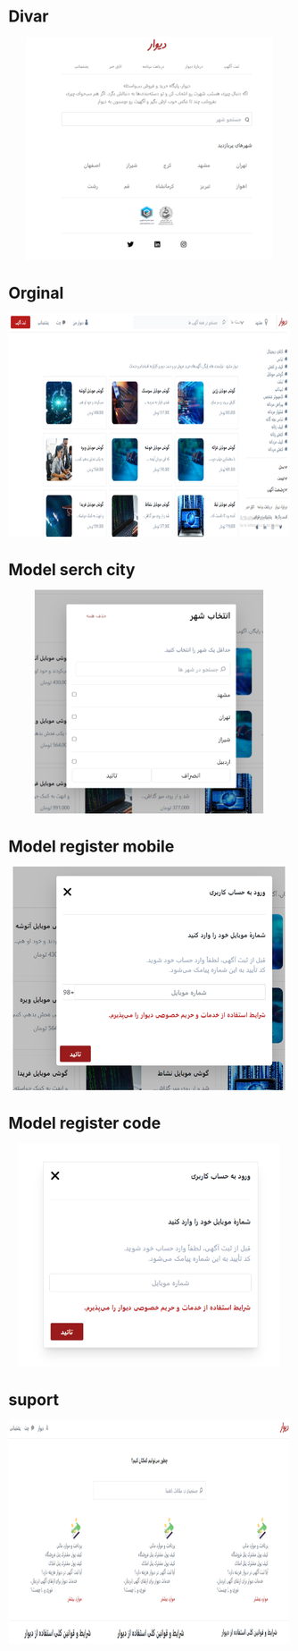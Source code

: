 
<h1 align="left">Divar</h1>
<div align="center">
  <img height="400" src=" https://raw.githubusercontent.com/mohamadhoseinnozaridev/dirvar/master/image/page_one.PNG"  />
</div>

<h1 align="left">Orginal</h1>
<div align="center">
  <img height="400" src=" https://raw.githubusercontent.com/mohamadhoseinnozaridev/dirvar/master/image/page%20_orginal.PNG"  />
</div>

<h1 align="left">Model serch city</h1>
<div align="center">
  <img height="400" src=" https://raw.githubusercontent.com/mohamadhoseinnozaridev/dirvar/master/image/Model%20serch_city.PNG"  />
</div>

<h1 align="left">Model register mobile</h1>
<div align="center">
  <img height="400" src=" https://raw.githubusercontent.com/mohamadhoseinnozaridev/dirvar/master/image/Modal%20Register1.PNG"  />
</div>

<h1 align="left">Model register code</h1>
<div align="center">
  <img height="400" src=" https://raw.githubusercontent.com/mohamadhoseinnozaridev/dirvar/master/image/Advertisement_%20registration.PNG"  />
</div>

<h1 align="left">suport</h1>
<div align="center">
  <img height="400" src="https://raw.githubusercontent.com/mohamadhoseinnozaridev/dirvar/master/image/suport_page.PNG "  />
</div>

